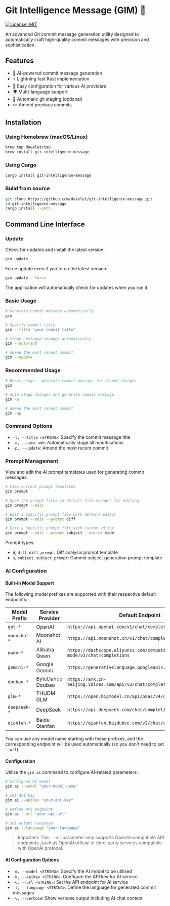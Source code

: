 # Git Intelligence Message (GIM) 🚀

[![License: MIT](https://img.shields.io/badge/License-MIT-yellow.svg)](https://opensource.org/licenses/MIT)

An advanced Git commit message generation utility designed to automatically craft high-quality commit messages with precision and sophistication.

## Features

- 🤖 AI-powered commit message generation
- ⚡ Lightning fast Rust implementation
- 🔧 Easy configuration for various AI providers
- 🌍 Multi-language support
- 🔄 Automatic git staging (optional)
- ✏️ Amend previous commits

## Installation

### Using Homebrew (macOS/Linux)

```bash
brew tap davelet/tap
brew install git-intelligence-message
```

### Using Cargo

```bash
cargo install git-intelligence-message
```

### Build from source

```bash
git clone https://github.com/davelet/git-intelligence-message.git
cd git-intelligence-message
cargo install --path .
```

## Command Line Interface

### Update

Check for updates and install the latest version:

```bash
gim update
```

Force update even if you're on the latest version:

```bash
gim update --force
```

The application will automatically check for updates when you run it.

### Basic Usage

```bash
# Generate commit message automatically
gim

# Specify commit title
gim --title "your commit title"

# Stage unstaged changes automatically
gim --auto-add

# Amend the most recent commit
gim --update
```

### Recommended Usage

```bash
# Basic usage - generate commit message for staged changes
gim

# Auto-stage changes and generate commit message
gim -a

# Amend the most recent commit
gim -ap
```

### Command Options

- `-t, --title <STRING>`: Specify the commit message title
- `-a, --auto-add`: Automatically stage all modifications
- `-p, --update`: Amend the most recent commit

### Prompt Management

View and edit the AI prompt templates used for generating commit messages:

```bash
# View current prompt templates
gim prompt

# Open the prompt files in default file manager for editing
gim prompt --edit

# Edit a specific prompt file with default editor
gim prompt --edit --prompt diff

# Edit a specific prompt file with custom editor
gim prompt --edit --prompt subject --editor code
```

Prompt types:
- `d`, `diff`, `diff_prompt`: Diff analysis prompt template
- `s`, `subject`, `subject_prompt`: Commit subject generation prompt template

### AI Configuration

#### Built-in Model Support

The following model prefixes are supported with their respective default endpoints:

| Model Prefix   | Service Provider | Default Endpoint |
|----------------|------------------|------------------|
| `gpt-*`       | OpenAI           | `https://api.openai.com/v1/chat/completions` |
| `moonshot-*`  | Moonshot AI      | `https://api.moonshot.cn/v1/chat/completions` |
| `qwen-*`      | Alibaba Qwen     | `https://dashscope.aliyuncs.com/compatible-mode/v1/chat/completions` |
| `gemini-*`    | Google Gemini    | `https://generativelanguage.googleapis.com/v1beta/openai/` |
| `doubao-*`    | ByteDance Doubao | `https://ark.cn-beijing.volces.com/api/v3/chat/completions` |
| `glm-*`       | THUDM GLM        | `https://open.bigmodel.cn/api/paas/v4/chat/completions` |
| `deepseek-*`  | DeepSeek         | `https://api.deepseek.com/chat/completions` |
| `qianfan-*`   | Baidu Qianfan    | `https://qianfan.baidubce.com/v2/chat/completions` |


You can use any model name starting with these prefixes, and the corresponding endpoint will be used automatically (so you don't need to set `--url`).

#### Configuration

Utilise the `gim ai` command to configure AI-related parameters:

```bash
# Configure AI model
gim ai --model "your-model-name"

# Set API key
gim ai --apikey "your-api-key"

# Define API endpoint
gim ai --url "your-api-url"

# Set output language
gim ai --language "your-language"
```

> Important: The `--url` parameter only supports OpenAI-compatible API endpoints ,such as OpenAI official or third-party services compatible with OpenAI protocol.

#### AI Configuration Options

- `-m, --model <STRING>`: Specify the AI model to be utilised
- `-k, --apikey <STRING>`: Configure the API key for AI service
- `-u, --url <STRING>`: Set the API endpoint for AI service
- `-l, --language <STRING>`: Define the language for generated commit messages
- `-v, --verbose`: Show verbose output including AI chat content
